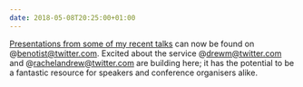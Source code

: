 ```yaml
---
date: 2018-05-08T20:25:00+01:00
---
```


[Presentations from some of my recent talks](https://noti.st/paulrobertlloyd) can now be found on @benotist@twitter.com. Excited about the service @drewm@twitter.com and @rachelandrew@twitter.com are building here; it has the potential to be a fantastic resource for speakers and conference organisers alike.
